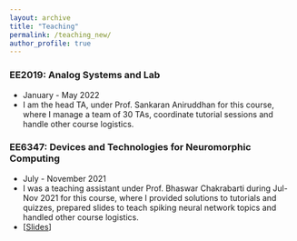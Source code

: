 ```yaml
---
layout: archive
title: "Teaching"
permalink: /teaching_new/
author_profile: true
---
```


### EE2019: Analog Systems and Lab
- January - May 2022
- I am the head TA, under Prof. Sankaran Aniruddhan for this course, where I manage a team of 30 TAs, coordinate tutorial sessions and handle other course logistics.

### EE6347: Devices and Technologies for Neuromorphic Computing
- July - November 2021
- I was a teaching assistant under Prof. Bhaswar Chakrabarti during Jul-Nov 2021 for this course, where I provided solutions to tutorials and quizzes, prepared slides to teach spiking neural network topics and handled other course logistics.
- [[Slides](https://karthisrinivasan.github.io/files/Spiking_Neurons_and_Networks.pdf)]
